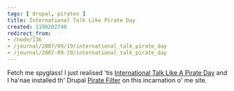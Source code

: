 ```yaml
---
tags: [ drupal, pirates ]
title: International Talk Like Pirate Day
created: 1190202740
redirect_from:
- /node/136
- /journal/2007/09/19/international_talk_pirate_day
- /journal/2007-09-19/international_talk_pirate_day
---
```

Fetch me spyglass! I just realised 'tis [International Talk Like A Pirate
Day](http://www.talklikeapirate.com) and I ha'nae installed th' Drupal [Pirate
Filter](http://drupal.org/project/pirate) on this incarnation o' me site.